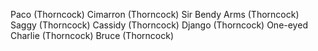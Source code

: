
Paco (Thorncock)
Cimarron (Thorncock)
Sir Bendy Arms (Thorncock)
Saggy (Thorncock)
Cassidy (Thorncock)
Django (Thorncock)
One-eyed Charlie (Thorncock)
Bruce (Thorncock)